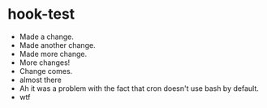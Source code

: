 # hook-test

- Made a change.
- Made another change.
- Made more change.
- More changes!
- Change comes.
- almost there
- Ah it was a problem with the fact that cron doesn't use bash by default.
- wtf